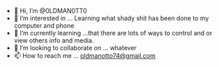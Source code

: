 - 👋 Hi, I’m @0LDMAN0TT0
- 👀 I’m interested in ... Learning what shady shit has been done to my computer and phone
- 🌱 I’m currently learning ...that there are lots of ways to control and or view others info and media.
- 💞️ I’m looking to collaborate on ... whatever
- 📫 How to reach me ... oldmanotto74@gmail.com

<!---
0LDMAN0TT0/0LDMAN0TT0 is a ✨ special ✨ repository because its `README.md` (this file) appears on your GitHub profile.
You can click the Preview link to take a look at your changes.
--->


